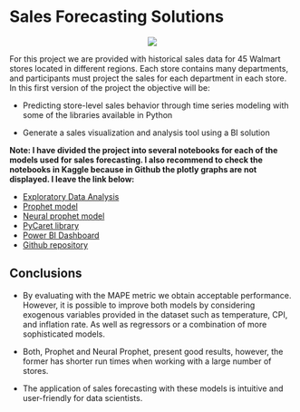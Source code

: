 # Sales Forecasting Solutions

<p align="center">
  <img src="https://www.saleshacker.com/wp-content/uploads/2017/05/sales-forecasting-metrics-1024x768.jpg" />
</p>

For this project we are provided with historical sales data for 45 Walmart stores located in different regions. Each store contains many departments, and participants must project the sales for each department in each store. In this first version of the project the objective will be: 

* Predicting store-level sales behavior through time series modeling with some of the libraries available in Python

* Generate a sales visualization and analysis tool using a BI solution

**Note: I have divided the project into several notebooks for each of the models used for sales forecasting. I also recommend to check the notebooks in Kaggle because in Github the plotly graphs are not displayed. I leave the link below:**


* [Exploratory Data Analysis](https://www.kaggle.com/code/armandodelahoya/walmart-sales-forecasting-eda/notebook)
* [Prophet model](https://www.kaggle.com/code/armandodelahoya/walmart-sales-forecasting-prophet-model/notebook)
* [Neural prophet model](https://www.kaggle.com/code/armandodelahoya/walmart-sales-forecasting-neural-model/notebook)
* [PyCaret library](https://www.kaggle.com/code/armandodelahoya/walmart-sales-forecasting-pycaret-library/notebook)
* [Power BI Dashboard](https://app.powerbi.com/view?r=eyJrIjoiNWFjYWU0ZTktNjFiYS00Zjg3LTg0M2MtOTMzM2M0MjQ5OThmIiwidCI6IjAyNDlhNTcxLWI5YTItNGNhMi1iOTNiLTIwYzc3MDg4ZjA4YiJ9)
* [Github repository](https://github.com/ArmandoLazalde/Walmart-Sales-Forecasting)


## Conclusions

* By evaluating with the MAPE metric we obtain acceptable performance. However, it is possible to improve both models by considering exogenous variables provided in the dataset such as temperature, CPI, and inflation rate. As well as regressors or a combination of more sophisticated models.

* Both, Prophet and Neural Prophet, present good results, however, the former has shorter run times when working with a large number of stores.

* The application of sales forecasting with these models is intuitive and user-friendly for data scientists.
